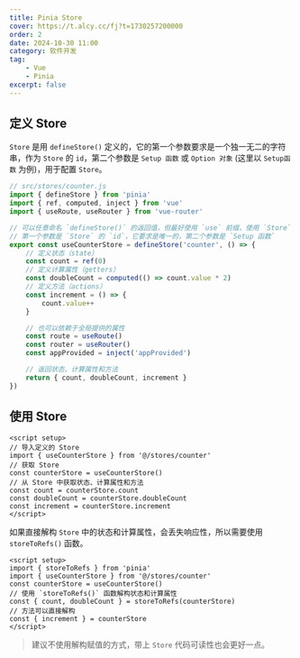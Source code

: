 ```yaml
---
title: Pinia Store
cover: https://t.alcy.cc/fj?t=1730257200000
order: 2
date: 2024-10-30 11:00
category: 软件开发
tag: 
    - Vue
    - Pinia
excerpt: false
---
```


## 定义 Store

`Store` 是用 `defineStore()` 定义的，它的第一个参数要求是一个独一无二的字符串，作为 `Store` 的 `id`，第二个参数是 `Setup 函数` 或 `Option 对象` (这里以 `Setup函数` 为例)，用于配置 `Store`。

```JavaScript
// src/stores/counter.js
import { defineStore } from 'pinia'
import { ref, computed, inject } from 'vue'
import { useRoute, useRouter } from 'vue-router'

// 可以任意命名 `defineStore()` 的返回值，但最好使用 `use` 前缀，使用 `Store` 结尾
// 第一个参数是 `Store` 的 `id`，它要求是唯一的，第二个参数是 `Setup 函数`
export const useCounterStore = defineStore('counter', () => {
    // 定义状态（state）
    const count = ref(0)
    // 定义计算属性（getters）
    const doubleCount = computed(() => count.value * 2)
    // 定义方法（actions）
    const increment = () => {
        count.value++
    }

    // 也可以依赖于全局提供的属性
    const route = useRoute()
    const router = useRouter()
    const appProvided = inject('appProvided')

    // 返回状态、计算属性和方法
    return { count, doubleCount, increment }
})
```

## 使用 Store

```vue
<script setup>
// 导入定义的 Store
import { useCounterStore } from '@/stores/counter'
// 获取 Store
const counterStore = useCounterStore()
// 从 Store 中获取状态、计算属性和方法
const count = counterStore.count
const doubleCount = counterStore.doubleCount
const increment = counterStore.increment
</script>
```

如果直接解构 `Store` 中的状态和计算属性，会丢失响应性，所以需要使用 `storeToRefs()` 函数。

```vue
<script setup>
import { storeToRefs } from 'pinia'
import { useCounterStore } from '@/stores/counter'
const counterStore = useCounterStore()
// 使用 `storeToRefs()` 函数解构状态和计算属性
const { count, doubleCount } = storeToRefs(counterStore)
// 方法可以直接解构
const { increment } = counterStore
</script>
```

> 建议不使用解构赋值的方式，带上 `Store` 代码可读性也会更好一点。